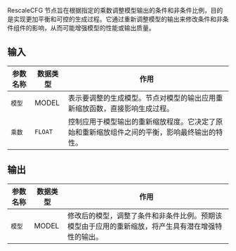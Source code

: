 RescaleCFG 节点旨在根据指定的乘数调整模型输出的条件和非条件比例，目的是实现更加平衡和可控的生成过程。它通过重新调整模型的输出来修改条件和非条件组件的影响，从而可能增强模型的性能或输出质量。

## 输入

| 参数名称 | 数据类型 | 作用                                                         |
| -------- | -------- | ------------------------------------------------------------ |
| `模型`  | MODEL    | 表示要调整的生成模型。节点对模型的输出应用重新缩放函数，直接影响生成过程。 |
| `乘数` | `FLOAT` | 控制应用于模型输出的重新缩放程度。它决定了原始和重新缩放组件之间的平衡，影响最终输出的特性。 |

## 输出

| 参数名称 | 数据类型 | 作用                                       |
| -------- | -------- | ------------------------------------------ |
| `模型`  | MODEL    | 修改后的模型，调整了条件和非条件比例。预期该模型由于应用的重新缩放，将产生具有潜在增强特性的输出。 |
